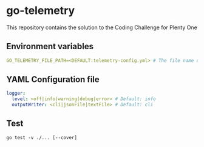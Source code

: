 # go-telemetry

This repository contains the solution to the Coding Challenge for Plenty One

## Environment variables

```YAML
GO_TELEMETRY_FILE_PATH=<DEFAULT:telemetry-config.yml> # The file name of the telemetry configuration YAML file. This file should be placed in project root.
```

## YAML Configuration file

```YAML
logger:
  level: <off|info|warning|debug|error> # Default: info
  outputWriter: <cli|jsonFile|textFile> # Default: cli
```

## Test

`go test -v ./... [--cover]`
